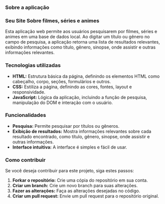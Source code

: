 
### **Sobre a aplicação**

### Seu Site Sobre filmes, séries e animes

Esta aplicação web permite aos usuários pesquisarem por filmes, séries e animes em uma base de dados local. Ao digitar um título ou gênero no campo de pesquisa, a aplicação retorna uma lista de resultados relevantes, exibindo informações como título, gênero, sinopse, onde assistir e outras informações relevantes.

### **Tecnologias utilizadas**

* **HTML:** Estrutura básica da página, definindo os elementos HTML como cabeçalho, corpo, seções, formulários e outros.
* **CSS:** Estiliza a página, definindo as cores, fontes, layout e responsividade.
* **JavaScript:** Lógica da aplicação, incluindo a função de pesquisa, manipulação do DOM e interação com o usuário.

### **Funcionalidades**

* **Pesquisa:** Permite pesquisar por títulos ou gêneros.
* **Exibição de resultados:** Mostra informações relevantes sobre cada resultado encontrado, como título, gênero, sinopse, onde assistir e outras informações.
* **Interface intuitiva:** A interface é simples e fácil de usar.

### **Como contribuir**

Se você deseja contribuir para este projeto, siga estes passos:

1. **Forkar o repositório:** Crie uma cópia do repositório em sua conta.
2. **Criar um branch:** Crie um novo branch para suas alterações.
3. **Fazer as alterações:** Faça as alterações desejadas no código.
4. **Criar um pull request:** Envie um pull request para o repositório original.


